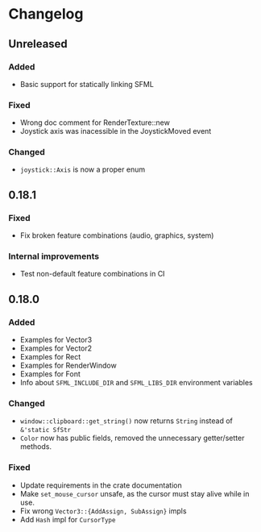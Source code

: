 # Changelog

## Unreleased

### Added
- Basic support for statically linking SFML

### Fixed

- Wrong doc comment for RenderTexture::new
- Joystick axis was inacessible in the JoystickMoved event

### Changed
- `joystick::Axis` is now a proper enum

## 0.18.1

### Fixed
- Fix broken feature combinations (audio, graphics, system)

### Internal improvements
- Test non-default feature combinations in CI

## 0.18.0

### Added
- Examples for Vector3
- Examples for Vector2
- Examples for Rect
- Examples for RenderWindow
- Examples for Font
- Info about `SFML_INCLUDE_DIR` and `SFML_LIBS_DIR` environment variables

### Changed
- `window::clipboard::get_string()` now returns `String` instead of `&'static SfStr`
- `Color` now has public fields, removed the unnecessary getter/setter methods.

### Fixed
- Update requirements in the crate documentation
- Make `set_mouse_cursor` unsafe, as the cursor must stay alive while in use.
- Fix wrong `Vector3::{AddAssign, SubAssign}` impls
- Add `Hash` impl for `CursorType`
